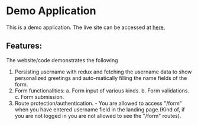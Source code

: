 # Demo Application
This is a demo application. The live site can be accessed at <a href="https://homitag-demo.herokuapp.com/">here.</a>

## Features:
The website/code demonstrates the following

1. Persisting username with redux and fetching the username data to show personalized greetings and auto-matically filling the name fields of the form.
2. Form functionalities:
  a. Form input of various kinds.
  b. Form validations.
  c. Form submission.
3. Route protection/authentication. - You are allowed to access "/form" when you have entered username field in the landing page.(Kind of, if you are not logged in you are not allowed to see the "/form" routes).

